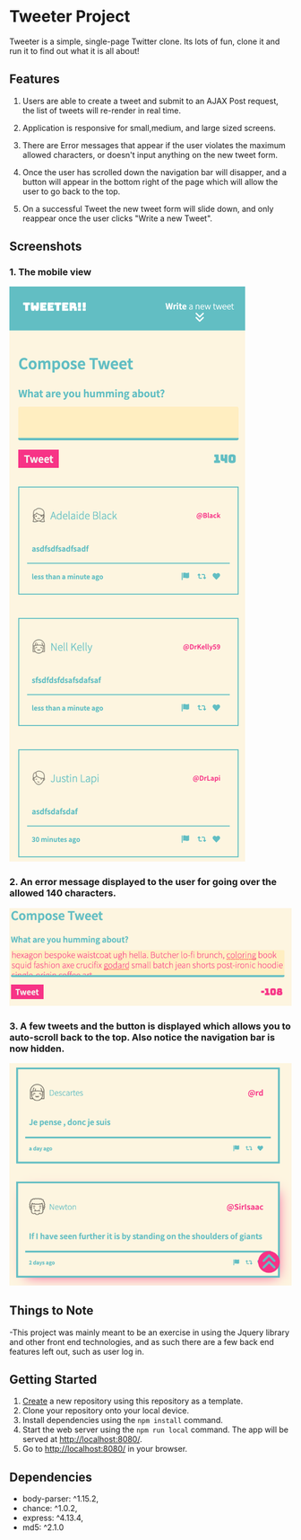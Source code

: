 # Tweeter Project

Tweeter is a simple, single-page Twitter clone. Its lots of fun, clone it and run it to find out what it is all about!

## Features

1. Users are able to create a tweet and submit to an AJAX Post request, the list of tweets will re-render in real time.

2. Application is responsive for small,medium, and large sized screens.

3. There are Error messages that appear if the user violates the maximum allowed characters, or doesn't input anything on the new tweet form.

4. Once the user has scrolled down the navigation bar will disapper, and a button will appear in the bottom right of the page which will allow the user to go back to the top.

5. On a successful Tweet the new tweet form will slide down, and only reappear once the user clicks "Write a new Tweet".

## Screenshots

### 1. The mobile view

!["The Mobile View"](https://github.com/mrfinesse47/Tweeter/blob/main/docs/1.png?raw=true)

### 2. An error message displayed to the user for going over the allowed 140 characters.

!["An error message"](https://github.com/mrfinesse47/Tweeter/blob/main/docs/3.png?raw=true)

### 3. A few tweets and the button is displayed which allows you to auto-scroll back to the top. Also notice the navigation bar is now hidden.

!["User has scrolled down the page"](https://github.com/mrfinesse47/Tweeter/blob/main/docs/5.png?raw=true)

## Things to Note

-This project was mainly meant to be an exercise in using the Jquery library and other front end technologies, and as such there are a few back end features left out, such as user log in.


## Getting Started

1. [Create](https://docs.github.com/en/repositories/creating-and-managing-repositories/creating-a-repository-from-a-template) a new repository using this repository as a template.
2. Clone your repository onto your local device.
3. Install dependencies using the `npm install` command.
4. Start the web server using the `npm run local` command. The app will be served at <http://localhost:8080/>.
5. Go to <http://localhost:8080/> in your browser.

## Dependencies

   - body-parser: ^1.15.2,
   - chance: ^1.0.2,
   - express: ^4.13.4,
   - md5: ^2.1.0
